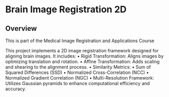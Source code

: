 # Brain Image Registration 2D

## Overview

This is part of the Medical Image Registration and Applications Course

This project implements a 2D image registration framework designed for aligning brain images. It includes:
	•	Rigid Transformation: Aligns images by optimizing translation and rotation.
	•	Affine Transformation: Adds scaling and shearing to the alignment process.
	•	Similarity Metrics:
	•	Sum of Squared Differences (SSD)
	•	Normalized Cross-Correlation (NCC)
	•	Normalized Gradient Correlation (NGC)
	•	Multi-Resolution Framework: Utilizes Gaussian pyramids to enhance computational efficiency and accuracy.